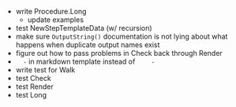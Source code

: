 - write Procedure.Long
  - update examples
- test NewStepTemplateData (w/ recursion)
- make sure `OutputString()` documentation is not lying about what happens when duplicate output
    names exist
- figure out how to pass problems in Check back through Render
- `  -` in markdown template instead of `    -`
- write test for Walk
- test Check
- test Render
- test Long
